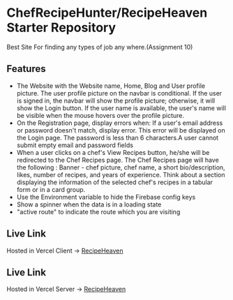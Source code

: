 # ChefRecipeHunter/RecipeHeaven Starter Repository

Best Site For finding any types of job any where.(Assignment 10)

## Features
* The Website with the Website name, Home, Blog and User profile picture. The user profile picture on the navbar is conditional. If the user is signed in, the navbar will show the profile picture; otherwise, it will show the Login button. If the user name is available, the user's name will be visible when the mouse hovers over the profile picture.
* On the Registration page, display errors when: If a user's email address or password doesn't match, display error. This error will be displayed on the Login page.
The password is less than 6 characters.A user cannot submit empty email and password fields
* When a user clicks on a chef's View Recipes button, he/she will be redirected to the Chef Recipes page. The Chef Recipes page will have the following : Banner - chef picture, chef name, a short bio/description, likes, number of recipes, and years of experience.
Think about a section displaying the information of the selected chef's recipes in a tabular form or in a card group.
* Use the Environment variable to hide the Firebase config keys
* Show a spinner when the data is in a loading state
* "active route" to indicate the route which you are visiting

## Live Link
Hosted in Vercel Client -> [RecipeHeaven](https://chef-recipe-hunter-36b56.web.app)
## Live Link
Hosted in Vercel Server -> [RecipeHeaven](https://assignment10-chef-recipe-hunter-react-firebase-s-sahrial-alam34.vercel.app
)